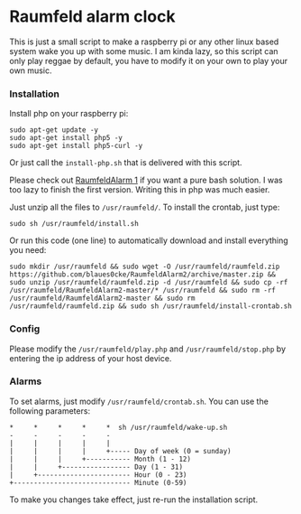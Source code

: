 # Raumfeld alarm clock

This is just a small script to make a raspberry pi or any other linux based system wake you up with some music. I am kinda lazy, so this script can only play reggae by default, you have to modify it on your own to play your own music.

### Installation

Install php on your raspberry pi: 

	sudo apt-get update -y
	sudo apt-get install php5 -y
	sudo apt-get install php5-curl -y

Or just call the `install-php.sh` that is delivered with this script.

Please check out [RaumfeldAlarm 1](https://github.com/blaues0cke/RaumfeldAlarm) if you want a pure bash solution. I was too lazy to finish the first version. Writing this in php was much easier.

Just unzip all the files to `/usr/raumfeld/`. To install the crontab, just type:

    sudo sh /usr/raumfeld/install.sh

Or run this code (one line) to automatically download and install everything you need:

    sudo mkdir /usr/raumfeld && sudo wget -O /usr/raumfeld/raumfeld.zip https://github.com/blaues0cke/RaumfeldAlarm2/archive/master.zip && sudo unzip /usr/raumfeld/raumfeld.zip -d /usr/raumfeld && sudo cp -rf /usr/raumfeld/RaumfeldAlarm2-master/* /usr/raumfeld && sudo rm -rf /usr/raumfeld/RaumfeldAlarm2-master && sudo rm /usr/raumfeld/raumfeld.zip && sudo sh /usr/raumfeld/install-crontab.sh

### Config

Please modify the `/usr/raumfeld/play.php` and `/usr/raumfeld/stop.php`  by entering the ip address of your host device.

### Alarms

To set alarms, just modify `/usr/raumfeld/crontab.sh`. You can use the following parameters:

	*     *     *     *     *  sh /usr/raumfeld/wake-up.sh
	-     -     -     -     -
	|     |     |     |     |
	|     |     |     |     +----- Day of week (0 = sunday)
	|     |     |     +----------- Month (1 - 12)
	|     |     +----------------- Day (1 - 31)
	|     +----------------------- Hour (0 - 23)
	+----------------------------- Minute (0-59)
	
To make you changes take effect, just re-run the installation script.